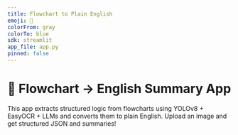 ```yaml
---
title: Flowchart to Plain English
emoji: 📄
colorFrom: gray
colorTo: blue
sdk: streamlit
app_file: app.py
pinned: false
---
```


# 🧠 Flowchart → English Summary App

This app extracts structured logic from flowcharts using YOLOv8 + EasyOCR + LLMs and converts them to plain English. Upload an image and get structured JSON and summaries!
